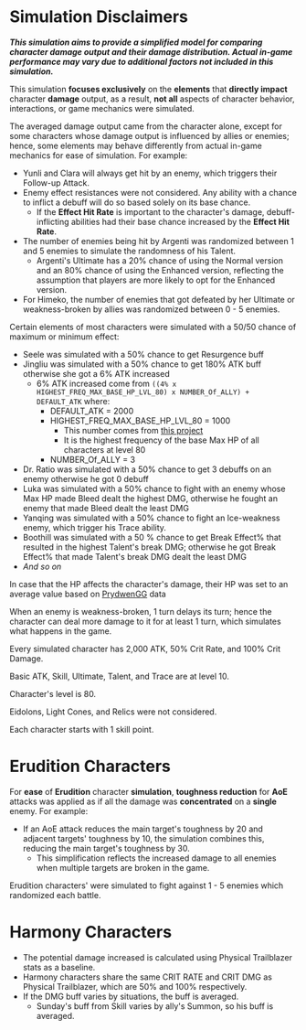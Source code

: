 # Simulation Disclaimers
**_This simulation aims to provide a simplified model for comparing character damage output and their damage distribution. 
Actual in-game performance may vary due to additional factors not included in this simulation._**

This simulation **focuses exclusively** on the **elements** that **directly impact** character **damage** output, 
as a result, **not all** aspects of character behavior, interactions, or game mechanics were simulated.

The averaged damage output came from the character alone, 
except for some characters whose damage output is influenced by allies or enemies; hence,
some elements may behave differently from actual in-game mechanics for ease of simulation. 
For example:
- Yunli and Clara will always get hit by an enemy, which triggers their Follow-up Attack.
- Enemy effect resistances were not considered. 
  Any ability with a chance to inflict a debuff will do so based solely on its base chance.
  - If the **Effect Hit Rate** is important to the character's damage, 
    debuff-inflicting abilities had their base chance increased by the **Effect Hit Rate**. 
- The number of enemies being hit by Argenti was randomized between 1 and 5 enemies to simulate the randomness of his Talent.
  - Argenti's Ultimate has a 20% chance of using the Normal version and an 80% chance of using the Enhanced version, 
    reflecting the assumption that players are more likely to opt for the Enhanced version.
- For Himeko, the number of enemies that got defeated by her Ultimate 
  or weakness-broken by allies was randomized between 0 - 5 enemies.

Certain elements of most characters were simulated with a 50/50 chance of maximum or minimum effect:
- Seele was simulated with a 50% chance to get Resurgence buff
- Jingliu was simulated with a 50% chance to get 180% ATK buff otherwise she got a 6% ATK increased
  - 6% ATK increased come from ```((4% x HIGHEST_FREQ_MAX_BASE_HP_LVL_80) x NUMBER_Of_ALLY) + DEFAULT_ATK``` where:
    - DEFAULT_ATK = 2000
    - HIGHEST_FREQ_MAX_BASE_HP_LVL_80 = 1000
      - This number comes from [this project](https://github.com/sakan811/Honkai-Star-Rail-A-Few-Fun-Insights-with-Data-Analysis)
      - It is the highest frequency of the base Max HP of all characters at level 80
    - NUMBER_Of_ALLY = 3
- Dr. Ratio was simulated with a 50% chance to get 3 debuffs on an enemy otherwise he got 0 debuff
- Luka was simulated with a 50% chance to fight with an enemy whose Max HP made Bleed dealt the highest DMG,
  otherwise he fought an enemy that made Bleed dealt the least DMG
- Yanqing was simulated with a 50% chance to fight an Ice-weakness enemy, which trigger his Trace ability.
- Boothill was simulated with a 50 % chance to get Break Effect% that resulted in the highest Talent's break DMG;
  otherwise he got Break Effect% that made Talent's break DMG dealt the least DMG
- _And so on_

In case that the HP affects the character's damage, their HP was set to an average value 
based on [PrydwenGG](https://www.prydwen.gg/) data

When an enemy is weakness-broken, 1 turn delays its turn; 
hence the character can deal more damage to it for at least 1 turn, which simulates what happens in the game.

Every simulated character has 2,000 ATK, 50% Crit Rate, and 100% Crit Damage.

Basic ATK, Skill, Ultimate, Talent, and Trace are at level 10.

Character's level is 80.

Eidolons, Light Cones, and Relics were not considered.

Each character starts with 1 skill point.

# Erudition Characters
For **ease** of **Erudition** character **simulation**, **toughness reduction** for **AoE** attacks was applied 
as if all the damage was **concentrated** on a **single** enemy. 
For example: 
- If an AoE attack reduces the main target's toughness by 20 and adjacent targets' toughness by 10, 
  the simulation combines this, reducing the main target's toughness by 30. 
  - This simplification reflects the increased damage to all enemies when multiple targets are broken in the game.

Erudition characters' were simulated to fight against 1 - 5 enemies which randomized each battle.

# Harmony Characters
- The potential damage increased is calculated using Physical Trailblazer stats as a baseline.
- Harmony characters share the same CRIT RATE and CRIT DMG as Physical Trailblazer, which are 50% and 100% respectively.
- If the DMG buff varies by situations, the buff is averaged.
  - Sunday's buff from Skill varies by ally's Summon, so his buff is averaged.
